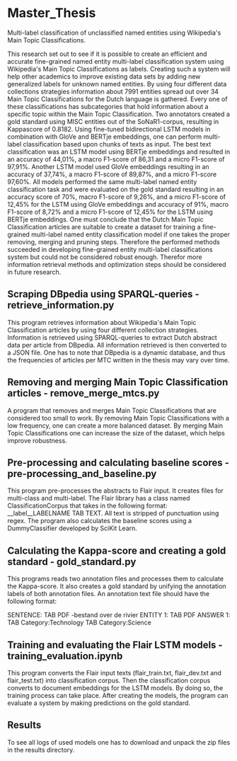# Master_Thesis
Multi-label classification of unclassified named entities using Wikipedia's Main Topic Classifications.

This research set out to see if it is possible to create an efficient and accurate
fine-grained named entity multi-label classification system using Wikipedia's Main
Topic Classifications as labels. Creating such a system will help other academics to
improve existing data sets by adding new generalized labels for unknown named
entities. By using four different data collections strategies information about 7991
entities spread out over 34 Main Topic Classifications for the Dutch language is
gathered. Every one of these classifications has subcategories that hold information
about a specific topic within the Main Topic Classification. Two annotators created
a gold standard using MISC entities out of the SoNaR1-corpus, resulting in Kappascore of 0.8182. Using fine-tuned bidirectional LSTM models in combination with
GloVe and BERTje embeddings, one can perform multi-label classification based
upon chunks of texts as input. The best text classification was an LSTM model using
BERTje embeddings and resulted in an accuracy of 44,01%, a macro F1-score of 86,31
and a micro F1-score of 97,91%. Another LSTM model used GloVe embeddings resulting in an accuracy of 37,74%, a macro F1-score of 89,87%, and a micro F1-score 97,60%. 
All models performed the same multi-label named entity classification task
and were evaluated on the gold standard resulting in an accuracy score of 70%,
macro F1-score of 9,26%, and a micro F1-score of 12,45% for the LSTM using GloVe
embeddings and accuracy of 91%, macro F1-score of 8,72% and a micro F1-score
of 12,45% for the LSTM using BERTje embeddings. One must conclude that the
Dutch Main Topic Classification articles are suitable to create a dataset for training a
fine-grained multi-label named entity classification model if one takes the proper removing,
merging and pruning steps. Therefore the performed methods succeeded
in developing fine-grained entity multi-label classifications system but could not be
considered robust enough. Therefor more information retrieval methods and optimization steps
should be considered in future research. 

## Scraping DBpedia using SPARQL-queries - retrieve_information.py

This program retrieves information about Wikipedia's Main Topic
Classification articles by using four different collection strategies.
Information is retrieved using SPARQL-queries to extract Dutch abstract data
per article from DBpedia. All information retrieved is then converted to a
JSON file. One has to note that DBpedia is a dynamic database, and thus the
frequencies of articles per MTC written in the thesis may vary over time. 

## Removing and merging Main Topic Classification articles - remove_merge_mtcs.py

A program that removes and merges Main Topic Classifications that are
considered too small to work. By removing Main Topic Classifications
with a low frequency, one can create a more balanced dataset. By merging
Main Topic Classifications one can increase the size of the dataset, which
helps improve robustness.

## Pre-processing and calculating baseline scores - pre-processing_and_baseline.py

This program pre-processes the abstracts to Flair input. It creates files for multi-class
and multi-label. The Flair library has a class named ClassificationCorpus
that takes in the following format: __label__LABELNAME TAB TEXT. All text is
stripped of punctuation using regex. The program also calculates the baseline
scores using a DummyClassifier developed by SciKit Learn.

## Calculating the Kappa-score and creating a gold standard - gold_standard.py

This programs reads two annotation files and processes them to calculate the
Kappa-score. It also creates a gold standard by unifying the annotation
labels of both annotation files. An annotation
text file should have the following format:

SENTENCE: TAB PDF -bestand over de rivier
ENTITY 1: TAB PDF
ANSWER 1: TAB Category:Technology TAB Category:Science

## Training and evaluating the Flair LSTM models - training_evaluation.ipynb

This program converts the Flair input texts (flair_train.txt, flair_dev.txt and flair_test.txt) into
classification corpus. Then the classification corpus converts to document embeddings for the LSTM models. By doing so,
the training process can take place. After creating the models, the program can evaluate a system by making predictions on the gold standard.

## Results

To see all logs of used models one has to download and unpack the zip files in the results directory.
